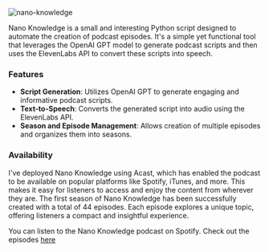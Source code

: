 ![nano-knowledge](https://github.com/alexandengstrom/nano-knowledge/assets/123507241/8fe7f4b8-4018-41f3-82a2-f968d6085849)


Nano Knowledge is a small and interesting Python script designed to automate the creation of podcast episodes. It's a simple yet functional tool that leverages the OpenAI GPT model to generate podcast scripts and then uses the ElevenLabs API to convert these scripts into speech.

### Features

- **Script Generation**: Utilizes OpenAI GPT to generate engaging and informative podcast scripts.
- **Text-to-Speech**: Converts the generated script into audio using the ElevenLabs API.
- **Season and Episode Management**: Allows creation of multiple episodes and organizes them into seasons.

### Availability

I've deployed Nano Knowledge using Acast, which has enabled the podcast to be available on popular platforms like Spotify, iTunes, and more. This makes it easy for listeners to access and enjoy the content from wherever they are. The first season of Nano Knowledge has been successfully created with a total of 44 episodes. Each episode explores a unique topic, offering listeners a compact and insightful experience.

You can listen to the Nano Knowledge podcast on Spotify. Check out the episodes <a href="https://open.spotify.com/show/1WTUJVVAbD2i6Rv4XBNnUf?si=LPWZN8epS0u0RXr-OnVEow">here</a>
